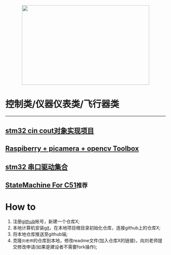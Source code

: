 <div align=center><img width="400" height="250" src="https://github.com/mti05001/-Electronic-Design-Contest-/blob/master/pic.jpg"/></div>

# 控制类/仪器仪表类/飞行器类
---

## [stm32 cin cout对象实现项目](https://github.com/zgpTree/stm32_cppTest)
## [Raspiberry + picamera + opencv Toolbox](https://github.com/IyangDc/py_opencv_tools.git)
## [stm32 串口驱动集合](https://github.com/zgpTree/stm32_serial_driver.git)
## [StateMachine For C51](https://github.com/zgpTree/c51_state_machine.git)```推荐```


# How to
1. 注册[github](https://github.com/)帐号，新建一个仓库X;
2. 本地计算机安装[git](https://git-scm.com/)，在本地项目根目录初始化仓库，连接github上的仓库X;
3. 将本地仓库推送至github端;
4. 克隆`刘老师`的仓库到本地，修改readme文件(加入仓库X的链接)，向刘老师提交修改申请(如果是建设者不需要fork操作);